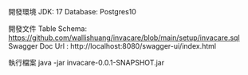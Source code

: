 開發環境
JDK: 17
Database: Postgres10

開發文件
Table Schema:  https://github.com/wallishuang/invacare/blob/main/setup/invacare.sql  
Swagger Doc Url : http://localhost:8080/swagger-ui/index.html

執行檔案
java -jar invacare-0.0.1-SNAPSHOT.jar
